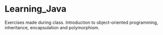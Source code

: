 # Learning_Java
Exercises made during class. Introduction to object-oriented programming, inheritance, encapsulation and polymorphism.
